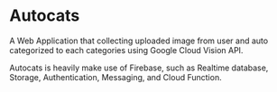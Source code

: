 # Autocats
A Web Application that collecting uploaded image from user and auto categorized to each categories using Google Cloud Vision API.

Autocats is heavily make use of Firebase, such as Realtime database, Storage, Authentication, Messaging, and Cloud Function.

